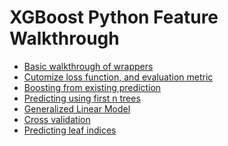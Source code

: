 XGBoost Python Feature Walkthrough
====
* [Basic walkthrough of wrappers](basic_walkthrough.py) 
* [Cutomize loss function, and evaluation metric](custom_objective.py)
* [Boosting from existing prediction](boost_from_prediction.py)
* [Predicting using first n trees](predict_first_ntree.py)
* [Generalized Linear Model](generalized_linear_model.py)
* [Cross validation](cross_validation.py)
* [Predicting leaf indices](predict_leaf_indices.py)
